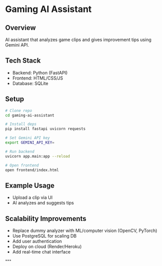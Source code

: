 
# Gaming AI Assistant

## Overview
AI assistant that analyzes game clips and gives improvement tips using Gemini API.

## Tech Stack
- Backend: Python (FastAPI)
- Frontend: HTML/CSS/JS
- Database: SQLite

## Setup
```bash
# Clone repo
cd gaming-ai-assistant

# Install deps
pip install fastapi uvicorn requests

# Set Gemini API key
export GEMINI_API_KEY=

# Run backend
uvicorn app.main:app --reload

# Open frontend
open frontend/index.html
```

## Example Usage
- Upload a clip via UI
- AI analyzes and suggests tips

## Scalability Improvements
- Replace dummy analyzer with ML/computer vision (OpenCV, PyTorch)
- Use PostgreSQL for scaling DB
- Add user authentication
- Deploy on cloud (Render/Heroku)
- Add real-time chat interface

"""
